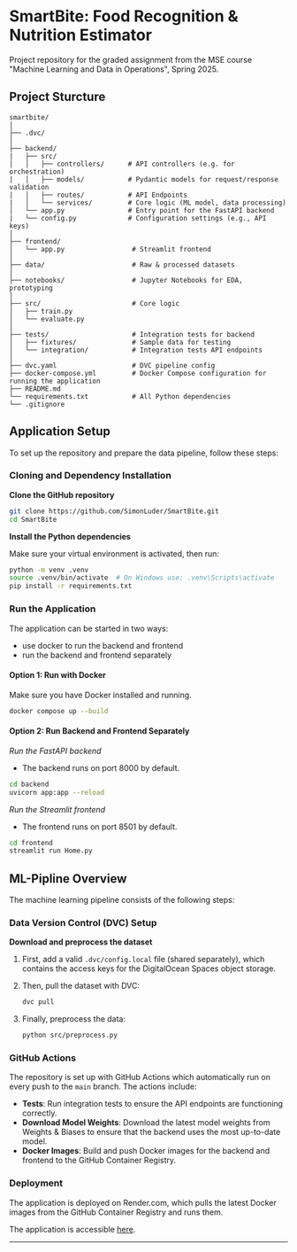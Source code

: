 # SmartBite: Food Recognition & Nutrition Estimator

Project repository for the graded assignment from the MSE course "Machine Learning and Data in Operations​", Spring 2025​.

## Project Sturcture

```
smartbite/
│
├── .dvc/
│
├── backend/
|   ├── src/
│   │   ├── controllers/      # API controllers (e.g. for orchestration)
|   │   ├── models/           # Pydantic models for request/response validation
|   │   ├── routes/           # API Endpoints
|   │   └── services/         # Core logic (ML model, data processing)
│   └── app.py                # Entry point for the FastAPI backend
|   └── config.py             # Configuration settings (e.g., API keys)
│
├── frontend/
│   └── app.py                 # Streamlit frontend
│
├── data/                      # Raw & processed datasets
│
├── notebooks/                 # Jupyter Notebooks for EDA, prototyping
│
├── src/                       # Core logic
│   ├── train.py
│   └── evaluate.py
│
├── tests/                     # Integration tests for backend
│   ├── fixtures/              # Sample data for testing
│   └── integration/           # Integration tests API endpoints
│
├── dvc.yaml                   # DVC pipeline config
├── docker-compose.yml         # Docker Compose configuration for running the application
├── README.md
└── requirements.txt           # All Python dependencies
└── .gitignore
```

## Application Setup

To set up the repository and prepare the data pipeline, follow these steps:

### Cloning and Dependency Installation

**Clone the GitHub repository**

```sh
git clone https://github.com/SimonLuder/SmartBite.git
cd SmartBite
```

**Install the Python dependencies**

Make sure your virtual environment is activated, then run:

```sh
python -m venv .venv
source .venv/bin/activate  # On Windows use: .venv\Scripts\activate
pip install -r requirements.txt
```

### Run the Application

The application can be started in two ways:

- use docker to run the backend and frontend
- run the backend and frontend separately

#### Option 1: Run with Docker

Make sure you have Docker installed and running.

```sh
docker compose up --build
```

#### Option 2: Run Backend and Frontend Separately

_Run the FastAPI backend_

- The backend runs on port 8000 by default.

```sh
cd backend
uvicorn app:app --reload
```

_Run the Streamlit frontend_

- The frontend runs on port 8501 by default.

```sh
cd frontend
streamlit run Home.py
```

## ML-Pipline Overview

The machine learning pipeline consists of the following steps:

### Data Version Control (DVC) Setup

**Download and preprocess the dataset**

1. First, add a valid `.dvc/config.local` file (shared separately), which contains the access keys for the DigitalOcean Spaces object storage.

2. Then, pull the dataset with DVC:

   ```sh
   dvc pull
   ```

3. Finally, preprocess the data:

   ```sh
   python src/preprocess.py
   ```

### GitHub Actions

The repository is set up with GitHub Actions which automatically run on every push to the `main` branch. The actions include:

- **Tests**: Run integration tests to ensure the API endpoints are functioning correctly.
- **Download Model Weights**: Download the latest model weights from Weights & Biases to ensure that the backend uses the most up-to-date model.
- **Docker Images**: Build and push Docker images for the backend and frontend to the GitHub Container Registry.

### Deployment

The application is deployed on Render.com, which pulls the latest Docker images from the GitHub Container Registry and runs them.

The application is accessible [here](https://smartbite-frontend.onrender.com).

---
